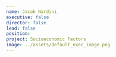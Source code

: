 ```yaml
---
name: Jacob Nardini
executive: false
director: false
lead: false
position:  
project: Socioeconomic Factors
image: ../assets/default_exec_image.png
---
```

